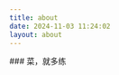 ```yaml
---
title: about
date: 2024-11-03 11:24:02
layout: about
---
```


<div class="markdown-body">
    ### 菜，就多练
</div>